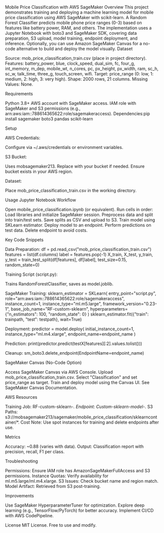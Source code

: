 Mobile Price Classification with AWS SageMaker
Overview
This project demonstrates training and deploying a machine learning model for mobile price classification using AWS SageMaker with scikit-learn. A Random Forest Classifier predicts mobile phone price ranges (0-3) based on features like battery power, RAM, and others. The implementation uses a Jupyter Notebook with boto3 and SageMaker SDK, covering data preparation, S3 upload, model training, endpoint deployment, and inference.
Optionally, you can use Amazon SageMaker Canvas for a no-code alternative to build and deploy the model visually.
Dataset

Source: mob_price_classification_train.csv (place in project directory).
Features: battery_power, blue, clock_speed, dual_sim, fc, four_g, int_memory, m_dep, mobile_wt, n_cores, pc, px_height, px_width, ram, sc_h, sc_w, talk_time, three_g, touch_screen, wifi.
Target: price_range (0: low, 1: medium, 2: high, 3: very high).
Shape: 2000 rows, 21 columns.
Missing Values: None.

Requirements

Python 3.8+
AWS account with SageMaker access.
IAM role with SageMaker and S3 permissions (e.g., arn:aws:iam::788614365622:role/sagemakeraccess).
Dependencies:pip install sagemaker boto3 pandas scikit-learn



Setup

AWS Credentials:

Configure via ~/.aws/credentials or environment variables.


S3 Bucket:

Uses mobsagemaker213. Replace with your bucket if needed.
Ensure bucket exists in your AWS region.


Dataset:

Place mob_price_classification_train.csv in the working directory.



Usage
Jupyter Notebook Workflow

Open mobile_price_classification.ipynb (or equivalent).
Run cells in order:
Load libraries and initialize SageMaker session.
Preprocess data and split into train/test sets.
Save splits as CSV and upload to S3.
Train model using SKLearn estimator.
Deploy model to an endpoint.
Perform predictions on test data.
Delete endpoint to avoid costs.



Key Code Snippets

Data Preparation:
df = pd.read_csv("mob_price_classification_train.csv")
features = list(df.columns)
label = features.pop(-1)
X_train, X_test, y_train, y_test = train_test_split(df[features], df[label], test_size=0.15, random_state=0)


Training Script (script.py):

Trains RandomForestClassifier, saves as model.joblib.


SageMaker Training:
sklearn_estimator = SKLearn(
    entry_point="script.py",
    role="arn:aws:iam::788614365622:role/sagemakeraccess",
    instance_count=1,
    instance_type="ml.m5.large",
    framework_version="0.23-1",
    base_job_name="RF-custom-sklearn",
    hyperparameters={"n_estimators": 100, "random_state": 0}
)
sklearn_estimator.fit({"train": trainpath, "test": testpath}, wait=True)


Deployment:
predictor = model.deploy(
    initial_instance_count=1,
    instance_type="ml.m4.xlarge",
    endpoint_name=endpoint_name
)


Prediction:
print(predictor.predict(testX[features][:2].values.tolist()))


Cleanup:
sm_boto3.delete_endpoint(EndpointName=endpoint_name)



SageMaker Canvas (No-Code Option)

Access SageMaker Canvas via AWS Console.
Upload mob_price_classification_train.csv.
Select "Classification" and set price_range as target.
Train and deploy model using the Canvas UI.
See SageMaker Canvas Documentation.

AWS Resources

Training Job: RF-custom-sklearn-*.
Endpoint: Custom-sklearn-model-*.
S3 Paths: s3://mobsagemaker213/sagemaker/mobile_price_classification/sklearncontainer/*.
Cost Note: Use spot instances for training and delete endpoints after use.

Metrics

Accuracy: ~0.88 (varies with data).
Output: Classification report with precision, recall, F1 per class.

Troubleshooting

Permissions: Ensure IAM role has AmazonSageMakerFullAccess and S3 permissions.
Instance Quotas: Verify availability for ml.m5.large/ml.m4.xlarge.
S3 Issues: Check bucket name and region match.
Model Artifact: Retrieved from S3 post-training.

Improvements

Use SageMaker HyperparameterTuner for optimization.
Explore deep learning (e.g., TensorFlow/PyTorch) for better accuracy.
Implement CI/CD with AWS CodePipeline.

License
MIT License. Free to use and modify.
